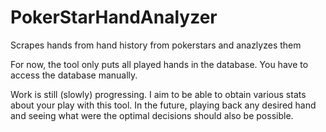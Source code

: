 # PokerStarHandAnalyzer
Scrapes hands from hand history from pokerstars and anazlyzes them

For now, the tool only puts all played hands in the database. You have to access the database manually. 

Work is still (slowly) progressing. I aim to be able to obtain various stats about your play with this tool.
In the future, playing back any desired hand and seeing what were the optimal decisions should also be possible.
